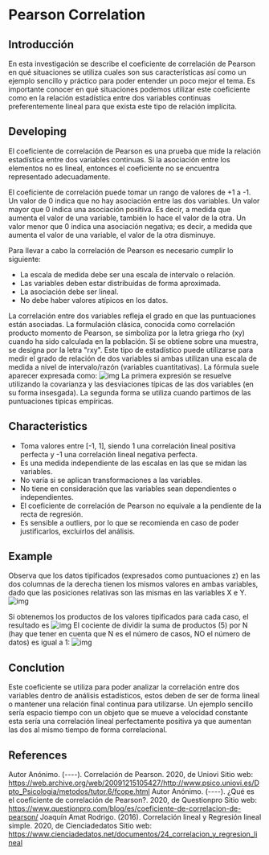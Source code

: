 # Pearson Correlation
## Introducción
En esta investigación se describe el coeficiente de correlación de Pearson en qué situaciones se utiliza cuales son sus características así como un ejemplo sencillo y práctico para poder entender un poco mejor el tema.
Es importante conocer en qué situaciones podemos utilizar este coeficiente como en la relación estadística entre dos variables continuas preferentemente lineal para que exista este tipo de relación implícita.
## Developing
El coeficiente de correlación de Pearson es una prueba que mide la relación estadística entre dos variables continuas. Si la asociación entre los elementos no es lineal, entonces el coeficiente no se encuentra representado adecuadamente.

El coeficiente de correlación puede tomar un rango de valores de +1 a -1. Un valor de 0 indica que no hay asociación entre las dos variables. Un valor mayor que 0 indica una asociación positiva. Es decir, a medida que aumenta el valor de una variable, también lo hace el valor de la otra. Un valor menor que 0 indica una asociación negativa; es decir, a medida que aumenta el valor de una variable, el valor de la otra disminuye.

Para llevar a cabo la correlación de Pearson es necesario cumplir lo siguiente:

- La escala de medida debe ser una escala de intervalo o relación.
- Las variables deben estar distribuidas de forma aproximada.
- La asociación debe ser lineal.
- No debe haber valores atípicos en los datos.

La correlación entre dos variables refleja el grado en que las puntuaciones están asociadas. La formulación clásica, conocida como correlación producto momento de Pearson, se simboliza por la letra griega rho (xy) cuando ha sido calculada en la población. Si se obtiene sobre una muestra, se designa por la letra "rxy".
Este tipo de estadístico puede utilizarse para medir el grado de relación de dos variables si ambas utilizan una escala de medida a nivel de intervalo/razón (variables cuantitativas).
La fórmula suele aparecer expresada como:
![img](https://web.archive.org/web/20091215105427im_/http://www.psico.uniovi.es/Dpto_Psicologia/metodos/tutor.6/fco1.gif)
La primera expresión se resuelve utilizando la covarianza y las desviaciones típicas de las dos variables (en su forma insesgada).
La segunda forma se utiliza cuando partimos de las puntuaciones típicas empíricas.
## Characteristics
- Toma valores entre [-1, 1], siendo 1 una correlación lineal positiva perfecta y -1 una correlación lineal negativa perfecta.
- Es una medida independiente de las escalas en las que se midan las variables.
- No varía si se aplican transformaciones a las variables.
- No tiene en consideración que las variables sean dependientes o independientes.
- El coeficiente de correlación de Pearson no equivale a la pendiente de la recta de regresión.
- Es sensible a outliers, por lo que se recomienda en caso de poder justificarlos, excluirlos del análisis.
## Example

Observa que los datos tipificados (expresados como puntuaciones z) en las dos columnas de la derecha tienen los mismos valores en ambas variables, dado que las posiciones relativas son las mismas en las variables X e Y.
![img](https://www.uv.es/webgid/Descriptiva/Img11.jpg)

Si obtenemos los productos de los valores tipificados para cada caso, el resultado es
![img](https://www.uv.es/webgid/Descriptiva/Img12.jpg)
El cociente de dividir la suma de productos (5) por N (hay que tener en cuenta que N es el número de casos, NO el número de datos) es igual a 1:
![img](https://www.uv.es/webgid/Descriptiva/Img13.jpg)

## Conclution
Este coeficiente se utiliza para poder analizar la correlación entre dos variables dentro de análisis estadísticos, estos deben de ser de forma lineal o mantener una relación final continua para utilizarse.
Un ejemplo sencillo sería espacio tiempo con un objeto que se mueve a velocidad constante esta sería una correlación lineal perfectamente positiva ya que aumentan las dos al mismo tiempo de forma correlacional.
## References
Autor Anónimo. (----). Correlación de Pearson. 2020, de Uniovi Sitio web: https://web.archive.org/web/20091215105427/http://www.psico.uniovi.es/Dpto_Psicologia/metodos/tutor.6/fcope.html
Autor Anónimo. (----). ¿Qué es el coeficiente de correlación de Pearson?. 2020, de Questionpro Sitio web: https://www.questionpro.com/blog/es/coeficiente-de-correlacion-de-pearson/
Joaquín Amat Rodrigo. (2016). Correlación lineal y Regresión lineal simple. 2020, de Cienciadedatos Sitio web: https://www.cienciadedatos.net/documentos/24_correlacion_y_regresion_lineal


